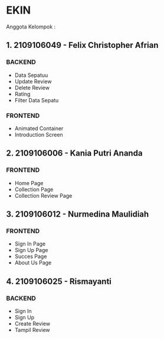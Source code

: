 # EKIN

Anggota Kelompok :
## 1. 2109106049 - Felix Christopher Afrian
### BACKEND
- Data Sepatuu
- Update Review
- Delete Review
- Rating
- Filter Data Sepatu

### FRONTEND
- Animated Container
- Introduction Screen

## 2. 2109106006 - Kania Putri Ananda
### FRONTEND
- Home Page
- Collection Page
- Collection Review Page

## 3. 2109106012 - Nurmedina Maulidiah
### FRONTEND
- Sign In Page
- ⁠Sign Up Page
- ⁠Succes Page
- ⁠About Us Page

## 4. 2109106025 - Rismayanti
### BACKEND
- Sign In 
- Sign Up
- Create Review
- Tampil Review
